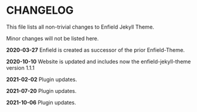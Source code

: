 # CHANGELOG

This file lists all non-trivial changes to Enfield Jekyll Theme.

Minor changes will not be listed here.

**2020-03-27** Enfield is created as successor of the prior Enfield-Theme.

**2020-10-10** Website is updated and includes now the enfield-jekyll-theme version 1.1.1

**2021-02-02** Plugin updates.

**2021-07-20** Plugin updates.

**2021-10-06** Plugin updates.